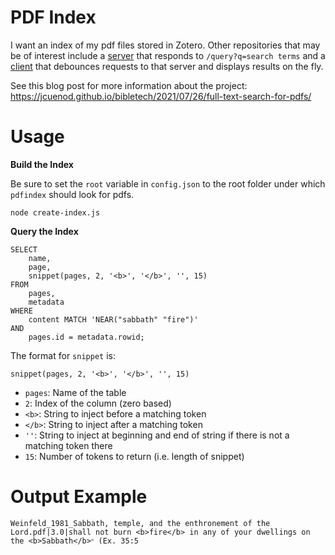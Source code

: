 # PDF Index

I want an index of my pdf files stored in Zotero. Other repositories that may be of interest include a [server](https://github.com/jcuenod/pdfindex-server) that responds to `/query?q=search terms` and a [client](https://github.com/jcuenod/pdfindex-client) that debounces requests to that server and displays results on the fly.

See this blog post for more information about the project: https://jcuenod.github.io/bibletech/2021/07/26/full-text-search-for-pdfs/

# Usage

**Build the Index**

Be sure to set the `root` variable in `config.json` to the root folder under which `pdfindex` should look for pdfs.

```
node create-index.js
```

**Query the Index**

```
SELECT
    name,
    page,
    snippet(pages, 2, '<b>', '</b>', '', 15)
FROM
    pages,
    metadata
WHERE
    content MATCH 'NEAR("sabbath" "fire")'
AND
    pages.id = metadata.rowid;
```

The format for `snippet` is:

```
snippet(pages, 2, '<b>', '</b>', '', 15)
```

- `pages`: Name of the table
- `2`: Index of the column (zero based)
- `<b>`: String to inject before a matching token
- `</b>`: String to inject after a matching token
- `''`: String to inject at beginning and end of string if there is not a matching token there
- `15`: Number of tokens to return (i.e. length of snippet)

# Output Example

```
Weinfeld_1981_Sabbath, temple, and the enthronement of the Lord.pdf|3.0|shall not burn <b>fire</b> in any of your dwellings on the <b>Sabbath</b>״ (Ex. 35:5
```
